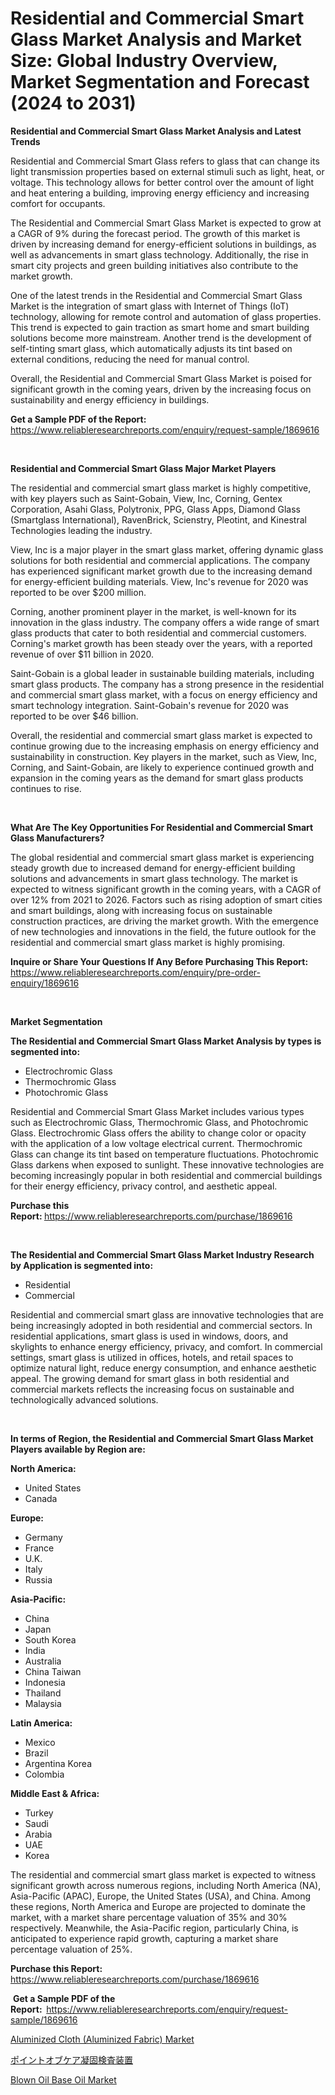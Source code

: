 <p><h1>Residential and Commercial Smart Glass Market Analysis and Market Size: Global Industry Overview, Market Segmentation and Forecast (2024 to 2031)</h1></p><p><strong>Residential and Commercial Smart Glass Market Analysis and Latest Trends</strong></p>
<p><p>Residential and Commercial Smart Glass refers to glass that can change its light transmission properties based on external stimuli such as light, heat, or voltage. This technology allows for better control over the amount of light and heat entering a building, improving energy efficiency and increasing comfort for occupants.</p><p>The Residential and Commercial Smart Glass Market is expected to grow at a CAGR of 9% during the forecast period. The growth of this market is driven by increasing demand for energy-efficient solutions in buildings, as well as advancements in smart glass technology. Additionally, the rise in smart city projects and green building initiatives also contribute to the market growth.</p><p>One of the latest trends in the Residential and Commercial Smart Glass Market is the integration of smart glass with Internet of Things (IoT) technology, allowing for remote control and automation of glass properties. This trend is expected to gain traction as smart home and smart building solutions become more mainstream. Another trend is the development of self-tinting smart glass, which automatically adjusts its tint based on external conditions, reducing the need for manual control.</p><p>Overall, the Residential and Commercial Smart Glass Market is poised for significant growth in the coming years, driven by the increasing focus on sustainability and energy efficiency in buildings.</p></p>
<p><strong>Get a Sample PDF of the Report:&nbsp;</strong> <a href="https://www.reliableresearchreports.com/enquiry/request-sample/1869616">https://www.reliableresearchreports.com/enquiry/request-sample/1869616</a></p>
<p>&nbsp;</p>
<p><strong>Residential and Commercial Smart Glass Major Market Players</strong></p>
<p><p>The residential and commercial smart glass market is highly competitive, with key players such as Saint-Gobain, View, Inc, Corning, Gentex Corporation, Asahi Glass, Polytronix, PPG, Glass Apps, Diamond Glass (Smartglass International), RavenBrick, Scienstry, Pleotint, and Kinestral Technologies leading the industry.</p><p>View, Inc is a major player in the smart glass market, offering dynamic glass solutions for both residential and commercial applications. The company has experienced significant market growth due to the increasing demand for energy-efficient building materials. View, Inc's revenue for 2020 was reported to be over $200 million.</p><p>Corning, another prominent player in the market, is well-known for its innovation in the glass industry. The company offers a wide range of smart glass products that cater to both residential and commercial customers. Corning's market growth has been steady over the years, with a reported revenue of over $11 billion in 2020.</p><p>Saint-Gobain is a global leader in sustainable building materials, including smart glass products. The company has a strong presence in the residential and commercial smart glass market, with a focus on energy efficiency and smart technology integration. Saint-Gobain's revenue for 2020 was reported to be over $46 billion.</p><p>Overall, the residential and commercial smart glass market is expected to continue growing due to the increasing emphasis on energy efficiency and sustainability in construction. Key players in the market, such as View, Inc, Corning, and Saint-Gobain, are likely to experience continued growth and expansion in the coming years as the demand for smart glass products continues to rise.</p></p>
<p>&nbsp;</p>
<p><strong>What Are The Key Opportunities For Residential and Commercial Smart Glass Manufacturers?</strong></p>
<p><p>The global residential and commercial smart glass market is experiencing steady growth due to increased demand for energy-efficient building solutions and advancements in smart glass technology. The market is expected to witness significant growth in the coming years, with a CAGR of over 12% from 2021 to 2026. Factors such as rising adoption of smart cities and smart buildings, along with increasing focus on sustainable construction practices, are driving the market growth. With the emergence of new technologies and innovations in the field, the future outlook for the residential and commercial smart glass market is highly promising.</p></p>
<p><strong>Inquire or Share Your Questions If Any Before Purchasing This Report:</strong> <a href="https://www.reliableresearchreports.com/enquiry/pre-order-enquiry/1869616">https://www.reliableresearchreports.com/enquiry/pre-order-enquiry/1869616</a></p>
<p>&nbsp;</p>
<p><strong>Market Segmentation</strong></p>
<p><strong>The Residential and Commercial Smart Glass Market Analysis by types is segmented into:</strong></p>
<p><ul><li>Electrochromic Glass</li><li>Thermochromic Glass</li><li>Photochromic Glass</li></ul></p>
<p><p>Residential and Commercial Smart Glass Market includes various types such as Electrochromic Glass, Thermochromic Glass, and Photochromic Glass. Electrochromic Glass offers the ability to change color or opacity with the application of a low voltage electrical current. Thermochromic Glass can change its tint based on temperature fluctuations. Photochromic Glass darkens when exposed to sunlight. These innovative technologies are becoming increasingly popular in both residential and commercial buildings for their energy efficiency, privacy control, and aesthetic appeal.</p></p>
<p><strong>Purchase this Report:&nbsp;</strong><a href="https://www.reliableresearchreports.com/purchase/1869616">https://www.reliableresearchreports.com/purchase/1869616</a></p>
<p>&nbsp;</p>
<p><strong>The Residential and Commercial Smart Glass Market Industry Research by Application is segmented into:</strong></p>
<p><ul><li>Residential</li><li>Commercial</li></ul></p>
<p><p>Residential and commercial smart glass are innovative technologies that are being increasingly adopted in both residential and commercial sectors. In residential applications, smart glass is used in windows, doors, and skylights to enhance energy efficiency, privacy, and comfort. In commercial settings, smart glass is utilized in offices, hotels, and retail spaces to optimize natural light, reduce energy consumption, and enhance aesthetic appeal. The growing demand for smart glass in both residential and commercial markets reflects the increasing focus on sustainable and technologically advanced solutions.</p></p>
<p>&nbsp;</p>
<p><strong>In terms of Region, the Residential and Commercial Smart Glass Market Players available by Region are:</strong></p>
<p>
    <p> <strong> North America: </strong>
        <ul>
            <li>United States</li>
            <li>Canada</li>
        </ul>
        </p> 
    <p> <strong> Europe: </strong>
        <ul>
            <li>Germany</li>
            <li>France</li>
            <li>U.K.</li>
            <li>Italy</li>
            <li>Russia</li>
        </ul>
        </p> 
    <p> <strong> Asia-Pacific: </strong>
        <ul>
            <li>China</li>
            <li>Japan</li>
            <li>South Korea</li>
            <li>India</li>
            <li>Australia</li>
            <li>China Taiwan</li>
            <li>Indonesia</li>
            <li>Thailand</li>
            <li>Malaysia</li>
        </ul>
        </p> 
    <p> <strong> Latin America: </strong>
        <ul>
            <li>Mexico</li>
            <li>Brazil</li>
            <li>Argentina Korea</li>
            <li>Colombia</li>
        </ul>
        </p> 
    <p> <strong> Middle East & Africa: </strong>
        <ul>
            <li>Turkey</li>
            <li>Saudi</li>
            <li>Arabia</li>
            <li>UAE</li>
            <li>Korea</li>
        </ul>
    </p>
    </p>
<p><p>The residential and commercial smart glass market is expected to witness significant growth across numerous regions, including North America (NA), Asia-Pacific (APAC), Europe, the United States (USA), and China. Among these regions, North America and Europe are projected to dominate the market, with a market share percentage valuation of 35% and 30% respectively. Meanwhile, the Asia-Pacific region, particularly China, is anticipated to experience rapid growth, capturing a market share percentage valuation of 25%.</p></p>
<p><strong>Purchase this Report: </strong><a href="https://www.reliableresearchreports.com/purchase/1869616">https://www.reliableresearchreports.com/purchase/1869616</a></p>
<p>&nbsp;<strong>Get a Sample PDF of the Report:&nbsp;&nbsp;</strong><a href="https://www.reliableresearchreports.com/enquiry/request-sample/1869616">https://www.reliableresearchreports.com/enquiry/request-sample/1869616</a></p>
<p><strong></strong></p>
<p><p><a href="https://github.com/seekum/Market-Research-Report-List-1/blob/main/aluminized-cloth-aluminized-fabric-market.md">Aluminized Cloth (Aluminized Fabric) Market</a></p><p><a href="https://medium.com/@verniebarton2023/point-of-care%E5%87%9D%E5%9B%BA%E6%A4%9C%E6%9F%BB%E3%83%87%E3%83%90%E3%82%A4%E3%82%B9%E3%81%AE%E5%B8%82%E5%A0%B4%E3%83%AC%E3%83%9D%E3%83%BC%E3%83%88%E3%81%AF-%E3%81%93%E3%81%AE%E5%B8%82%E5%A0%B4%E3%81%AE%E6%9C%80%E6%96%B0%E3%81%AE%E3%83%88%E3%83%AC%E3%83%B3%E3%83%89%E3%81%A8%E6%88%90%E9%95%B7%E6%A9%9F%E4%BC%9A%E3%82%92%E6%98%8E%E3%82%89%E3%81%8B%E3%81%AB%E3%81%97%E3%81%BE%E3%81%99-b57f32d0bd6f">ポイントオブケア凝固検査装置</a></p><p><a href="https://github.com/nancykennedykellievqfqt2/Market-Research-Report-List-1/blob/main/blown-oil-base-oil-market.md">Blown Oil Base Oil Market</a></p></p>